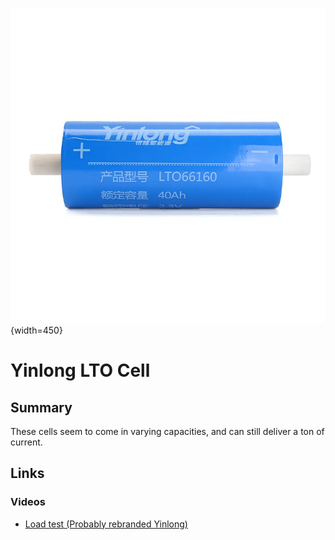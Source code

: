 ![Yinlong cell](./YinlongLTO.webp){width=450}

# Yinlong LTO Cell

## Summary
These cells seem to come in varying capacities, and can still deliver a ton of current.



## Links

### Videos
 - [Load test (Probably rebranded Yinlong)](https://www.youtube.com/watch?v=X773lrAI3r0)